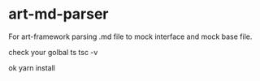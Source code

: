 # art-md-parser
For art-framework parsing .md file to mock interface and mock base file.

check your golbal ts 
tsc -v

ok
yarn install
